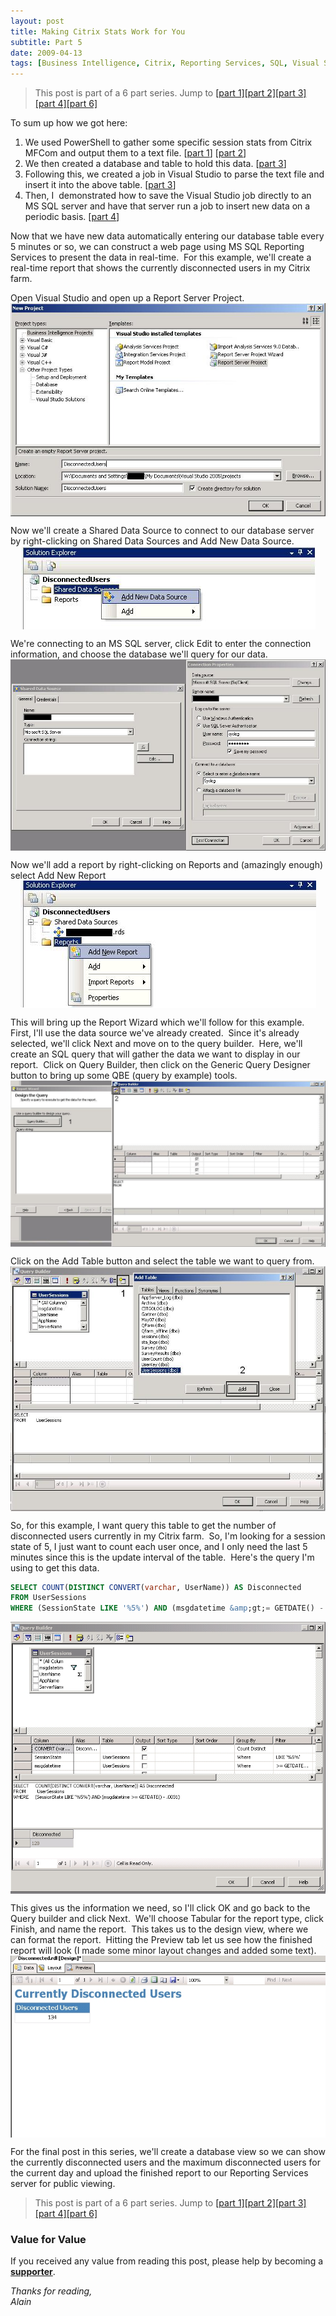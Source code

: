 ```yaml
---
layout: post
title: Making Citrix Stats Work for You
subtitle: Part 5
date: 2009-04-13
tags: [Business Intelligence, Citrix, Reporting Services, SQL, Visual Studio]
---
```

> This post is part of a 6 part series.  Jump to [\[part 1\]](/2009-03-26-making-citrix-stats-work-for-you-part-1/)[\[part 2\]](/2009-03-26-making-citrix-stats-work-for-you-part-2/)[\[part 3\]](/2009-03-27-making-citrix-stats-work-for-you-part-3/)[\[part 4\]](/2009-03-31-making-citrix-stats-work-for-you-part-4/)[\[part 6\]](/2009-04-21-making-citrix-stats-work-for-you-part-6/)

To sum up how we got here:
<ol>
	<li>We used PowerShell to gather some specific session stats from Citrix MFCom and output them to a text file. [<a href="/2009-03-26-making-citrix-stats-work-for-you-part-1/">part 1</a>] [<a href="/2009-03-26-making-citrix-stats-work-for-you-part-2/">part 2</a>]</li>
	<li>We then created a database and table to hold this data. [<a href="/2009-03-27-making-citrix-stats-work-for-you-part-3/">part 3</a>]</li>
	<li>Following this, we created a job in Visual Studio to parse the text file and insert it into the above table. [<a href="/2009-03-27-making-citrix-stats-work-for-you-part-3/">part 3</a>]</li>
	<li>Then, I  demonstrated how to save the Visual Studio job directly to an MS SQL server and have that server run a job to insert new data on a periodic basis. [<a href="/2009-03-31-making-citrix-stats-work-for-you-part-4/">part 4</a>]</li>
</ol>

Now that we have new data automatically entering our database table every 5 minutes or so, we can construct a web page using MS SQL Reporting Services to present the data in real-time.  For this example, we'll create a real-time report that shows the currently disconnected users in my Citrix farm.

Open Visual Studio and open up a Report Server Project.
<img 
    style="display: block;
		   margin-left: auto;
           margin-right: auto;"
    src="/assets/img/making-citrix-stats-work-for-you-part-5/stats5_1.jpg" 
    alt="stats5_1">

Now we'll create a Shared Data Source to connect to our database server by right-clicking on Shared Data Sources and Add New Data Source.
<img 
    style="display: block;
		   margin-left: auto;
           margin-right: auto;"
    src="/assets/img/making-citrix-stats-work-for-you-part-5/stats5_2.jpg" 
    alt="stats5_2">

We're connecting to an MS SQL server, click Edit to enter the connection information, and choose the database we'll query for our data.
<img 
    style="display: block;
		   margin-left: auto;
           margin-right: auto;"
    src="/assets/img/making-citrix-stats-work-for-you-part-5/stats5_3.jpg" 
    alt="stats5_3">

Now we'll add a report by right-clicking on Reports and (amazingly enough) 
select Add New Report
<img 
    style="display: block;
		   margin-left: auto;
           margin-right: auto;"
    src="/assets/img/making-citrix-stats-work-for-you-part-5/stats5_4.jpg" 
    alt="stats5_4">

This will bring up the Report Wizard which we'll follow for this example.  First, I'll use the data source we've already created.  Since it's already selected, we'll click Next and move on to the query builder.  Here, we'll create an SQL query that will gather the data we want to display in our report.  Click on Query Builder, then click on the Generic Query Designer button to bring up some QBE (query by example) tools.
<img 
    style="display: block;
		   margin-left: auto;
           margin-right: auto;"
    src="/assets/img/making-citrix-stats-work-for-you-part-5/stats5_5.jpg" 
    alt="stats5_5">

Click on the Add Table button and select the table we want to query from.
<img 
    style="display: block;
		   margin-left: auto;
           margin-right: auto;"
    src="/assets/img/making-citrix-stats-work-for-you-part-5/stats5_6.jpg" 
    alt="stats5_6">

So, for this example, I want query this table to get the number of disconnected users currently in my Citrix farm.  So, I'm looking for a session state of 5, I just want to count each user once, and I only need the last 5 minutes since this is the update interval of the table.  Here's the query I'm using to get this data.

```sql
SELECT COUNT(DISTINCT CONVERT(varchar, UserName)) AS Disconnected
FROM UserSessions
WHERE (SessionState LIKE '%5%') AND (msgdatetime &amp;gt;= GETDATE() - .0031)
```

<img 
    style="display: block;
		   margin-left: auto;
           margin-right: auto;"
    src="/assets/img/making-citrix-stats-work-for-you-part-5/stats5_7.jpg" 
    alt="stats5_7">

This gives us the information we need, so I'll click OK and go back to the Query builder and click Next.  We'll choose Tabular for the report type, click Finish, and name the report.  This takes us to the design view, where we can format the report.  Hitting the Preview tab let us see how the finished report will look (I made some minor layout changes and added some text).
<img 
    style="display: block;
		   margin-left: auto;
           margin-right: auto;"
    src="/assets/img/making-citrix-stats-work-for-you-part-5/stats5_8.jpg" 
    alt="stats5_8">

For the final post in this series, we'll create a database view so we can show the currently disconnected users and the maximum disconnected users for the current day and upload the finished report to our Reporting Services server for public viewing.

> This post is part of a 6 part series.  Jump to [\[part 1\]](/2009-03-26-making-citrix-stats-work-for-you-part-1/)[\[part 2\]](/2009-03-26-making-citrix-stats-work-for-you-part-2/)[\[part 3\]](/2009-03-27-making-citrix-stats-work-for-you-part-3/)[\[part 4\]](/2009-03-31-making-citrix-stats-work-for-you-part-4/)[\[part 6\]](/2009-04-21-making-citrix-stats-work-for-you-part-6/)

### Value for Value
If you received any value from reading this post, please help by becoming a [**supporter**](https://www.paypal.com/donate?hosted_button_id=73HNLGA2SGLLU).

*Thanks for reading,*  
*Alain*